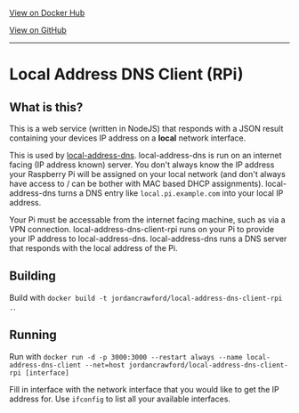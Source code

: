 [View on Docker Hub](https://hub.docker.com/r/jordancrawford/local-address-dns-client-rpi/)

[View on GitHub](https://github.com/jordancrawfordnz/local-address-dns-client-rpi/)

---

# Local Address DNS Client (RPi)

## What is this?
This is a web service (written in NodeJS) that responds with a JSON result containing your devices IP address on a **local** network interface.

This is used by [local-address-dns](https://github.com/jordancrawfordnz/local-address-dns). local-address-dns is run on an internet facing (IP address known) server. You don't always know the IP address your Raspberry Pi will be assigned on your local network (and don't always have access to / can be bother with MAC based DHCP assignments). local-address-dns turns a DNS entry like ``local.pi.example.com`` into your local IP address.

Your Pi must be accessable from the internet facing machine, such as via a VPN connection. local-address-dns-client-rpi runs on your Pi to provide your IP address to local-address-dns. local-address-dns runs a DNS server that responds with the local address of the Pi.

## Building
Build with ``docker build -t jordancrawford/local-address-dns-client-rpi .``.

## Running
Run with ``docker run -d -p 3000:3000 --restart always --name local-address-dns-client --net=host jordancrawford/local-address-dns-client-rpi [interface]``

Fill in interface with the network interface that you would like to get the IP address for. Use ``ifconfig`` to list all your available interfaces.